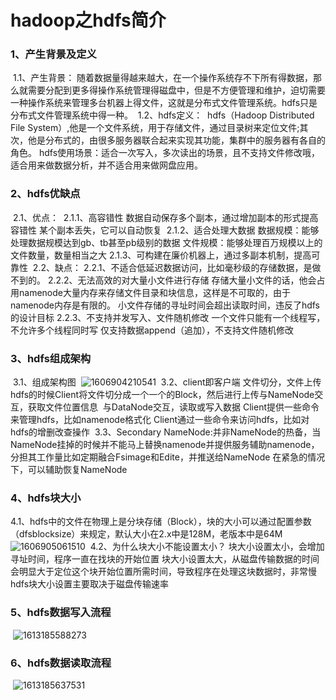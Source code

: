 # hadoop之hdfs简介

### 1、产生背景及定义

​    1.1、产生背景：
​        随着数据量得越来越大，在一个操作系统存不下所有得数据，那么就需要分配到更多得操作系统管理得磁盘中，但是
​        不方便管理和维护，迫切需要一种操作系统来管理多台机器上得文件，这就是分布式文件管理系统。hdfs只是分布式
​        文件管理系统中得一种。
​    1.2、hdfs定义：
​        hdfs（Hadoop Distributed File System）,他是一个文件系统，用于存储文件，通过目录树来定位文件;其次，他是
​        分布式的，由很多服务器联合起来实现其功能，集群中的服务器有各自的角色。
​        hdfs使用场景：适合一次写入，多次读出的场景，且不支持文件修改哦，适合用来做数据分析，并不适合用来做网盘应
​        用。

### 2、hdfs优缺点

​    2.1、优点：
​        2.1.1、高容错性
​            数据自动保存多个副本，通过增加副本的形式提高容错性
​            某个副本丢失，它可以自动恢复
​        2.1.2、适合处理大数据
​            数据规模：能够处理数据规模达到gb、tb甚至pb级别的数据
​            文件规模：能够处理百万规模以上的文件数量，数量相当之大
​        2.1.3、可构建在廉价机器上，通过多副本机制，提高可靠性
​    2.2、缺点：
​        2.2.1、不适合低延迟数据访问，比如毫秒级的存储数据，是做不到的。
​        2.2.2、无法高效的对大量小文件进行存储
​            存储大量小文件的话，他会占用namenode大量内存来存储文件目录和块信息，这样是不可取的，由
​            于namenode内存是有限的。
​            小文件存储的寻址时间会超出读取时间，违反了hdfs的设计目标
​        2.2.3、不支持并发写入、文件随机修改
​            一个文件只能有一个线程写，不允许多个线程同时写
​            仅支持数据append（追加），不支持文件随机修改

### 3、hdfs组成架构

​    3.1、组成架构图
​	![1606904210541](C:\Users\ZHANGBAIFA\AppData\Roaming\Typora\typora-user-images\1606904210541.png)
​    3.2、client即客户端
​        文件切分，文件上传hdfs的时候Client将文件切分成一个一个的Block，然后进行上传
​        与NameNode交互，获取文件位置信息
​        与DataNode交互，读取或写入数据
​        Client提供一些命令来管理hdfs，比如namenode格式化
​        Client通过一些命令来访问hdfs，比如对hdfs的增删改查操作
​    3.3、Secondary NameNode:并非NameNode的热备，当NameNode挂掉的时候并不能马上替换namenode并提供服务
​        辅助namenode，分担其工作量比如定期融合Fsimage和Edite，并推送给NameNode
​        在紧急的情况下，可以辅助恢复NameNode

### 4、hdfs块大小

​    4.1、hdfs中的文件在物理上是分块存储（Block），块的大小可以通过配置参数（dfsblocksize）来规定，默认
​    大小在2.x中是128M，老版本中是64M
​    ![1606905061510](C:\Users\ZHANGBAIFA\AppData\Roaming\Typora\typora-user-images\1606905061510.png)
​    4.2、为什么块大小不能设置太小？
​        块大小设置太小，会增加寻址时间，程序一直在找块的开始位置
​        块大小设置太大，从磁盘传输数据的时间会明显大于定位这个块开始位置所需时间，导致程序在处理这块数据时，非常慢
​        hdfs块大小设置主要取决于磁盘传输速率

###  5、hdfs数据写入流程

​	![1613185588273](C:\Users\ZHANGBAIFA\AppData\Roaming\Typora\typora-user-images\1613185588273.png)

###  6、hdfs数据读取流程

​	![1613185637531](C:\Users\ZHANGBAIFA\AppData\Roaming\Typora\typora-user-images\1613185637531.png)

